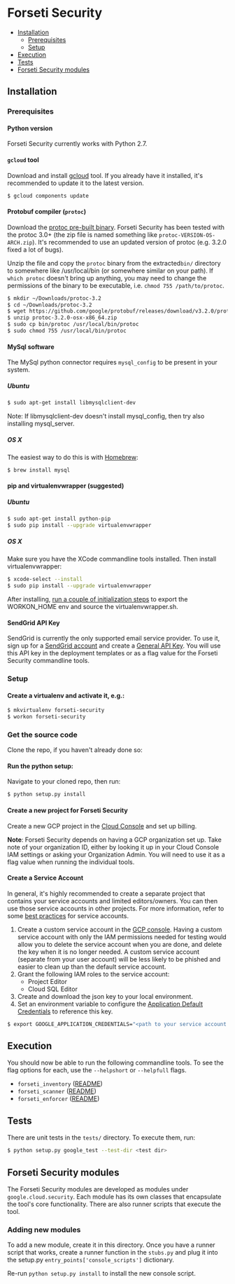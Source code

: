 # Forseti Security
* [Installation](#installation)
  *  [Prerequisites](#prerequisites)
  *  [Setup](#setup)
* [Execution](#execution)
* [Tests](#tests)
* [Forseti Security modules](#forseti-security-modules)

## Installation
### Prerequisites
#### Python version
Forseti Security currently works with Python 2.7.

#### `gcloud` tool
Download and install [gcloud](https://cloud.google.com/sdk/gcloud/) tool. If you already have
it installed, it's recommended to update it to the latest version.

```sh
$ gcloud components update
```

#### Protobuf compiler (`protoc`)
Download the [protoc pre-built
binary](https://github.com/google/protobuf/releases). Forseti Security has been tested with
the protoc 3.0+ (the zip file is named something like
`protoc-VERSION-OS-ARCH.zip`). It's recommended to use an updated version of
protoc (e.g. 3.2.0 fixed a lot of bugs).

Unzip the file and copy the `protoc` binary from the extracted`bin/` directory
to somewhere like /usr/local/bin (or somewhere similar on your path). If `which
protoc` doesn't bring up anything, you may need to change the permissions of the
binary to be executable, i.e. `chmod 755 /path/to/protoc`.

```sh
$ mkdir ~/Downloads/protoc-3.2
$ cd ~/Downloads/protoc-3.2
$ wget https://github.com/google/protobuf/releases/download/v3.2.0/protoc-3.2.0-osx-x86_64.zip
$ unzip protoc-3.2.0-osx-x86_64.zip
$ sudo cp bin/protoc /usr/local/bin/protoc
$ sudo chmod 755 /usr/local/bin/protoc
```

#### MySql software
The MySql python connector requires `mysql_config` to be present in your system.

##### Ubuntu
```sh
$ sudo apt-get install libmysqlclient-dev
```
Note: If libmysqlclient-dev doesn't install mysql_config, then try also installing mysql_server.

##### OS X
The easiest way to do this is with [Homebrew](https://brew.sh):
```sh
$ brew install mysql
```

#### pip and virtualenvwrapper (suggested)
##### Ubuntu
```sh
$ sudo apt-get install python-pip
$ sudo pip install --upgrade virtualenvwrapper
```

##### OS X
Make sure you have the XCode commandline tools installed. Then install
virtualenvwrapper:

```sh
$ xcode-select --install
$ sudo pip install --upgrade virtualenvwrapper
```
After installing, [run a couple of initialization steps](https://virtualenvwrapper.readthedocs.io/en/latest/)
to export the WORKON_HOME env and source the virtualenvwrapper.sh.

#### SendGrid API Key
SendGrid is currently the only supported email service provider. To use it, sign up for a [SendGrid account](https://sendgrid.com) and create a [General API Key](https://sendgrid.com/docs/User_Guide/Settings/api_keys.html). You will use this API key in the deployment templates or as a flag value for the Forseti Security commandline tools.

### Setup
#### Create a virtualenv and activate it, e.g.:
```sh
$ mkvirtualenv forseti-security
$ workon forseti-security
```

### Get the source code
Clone the repo, if you haven't already done so:

#### Run the python setup:

Navigate to your cloned repo, then run:

```sh
$ python setup.py install
```

#### Create a new project for Forseti Security

Create a new GCP project in the [Cloud Console](https://console.cloud.google.com) and set up billing.

**Note**: Forseti Security depends on having a GCP organization set up. Take note of your organization ID, either by looking it up in your Cloud Console IAM settings or asking your Organization Admin. You will need to use it as a flag value when running the individual tools.

#### Create a Service Account
In general, it's highly recommended to create a separate project that contains your service accounts and limited editors/owners. You can then use those service accounts in other projects. For more information, refer to some [best practices](https://cloud.google.com/compute/docs/access/create-enable-service-accounts-for-instances#best_practices) for service accounts.

1. Create a custom service account in the [GCP console](https://console.cloud.google.com/iam-admin/serviceaccounts).
Having a custom service account with only the IAM permissions needed
for testing would allow you to delete the service account when you are done,
and delete the key when it is no longer needed. A custom service
account (separate from your user account) will be less likely to be phished
and easier to clean up than the default service account.
2. Grant the following IAM roles to the service account:
    * Project Editor
    * Cloud SQL Editor 
3. Create and download the json key to your local environment.
4. Set an environment variable to configure the [Application Default Credentials](https://developers.google.com/identity/protocols/application-default-credentials)
to reference this key.
```sh
$ export GOOGLE_APPLICATION_CREDENTIALS="<path to your service account key>"
```

## Execution
You should now be able to run the following commandline tools. To see the flag options for each, use
the `--helpshort` or `--helpfull` flags.

 - `forseti_inventory` ([README](/google/cloud/security/inventory/README.md))
 - `forseti_scanner` ([README](/google/cloud/security/scanner/README.md))
 - `forseti_enforcer` ([README](/google/cloud/security/enforcer/README.md))

## Tests
There are unit tests in the `tests/` directory. To execute them, run:

```sh
$ python setup.py google_test --test-dir <test dir>
```

## Forseti Security modules
The Forseti Security modules are developed as modules under `google.cloud.security`.
Each module has its own classes that encapsulate the tool's core functionality.
There are also runner scripts that execute the tool.

### Adding new modules
To add a new module, create it in this directory. Once you have a runner script
that works, create a runner function in the `stubs.py` and plug it into the setup.py
`entry_points['console_scripts']` dictionary.

Re-run `python setup.py install` to install the new console script.
